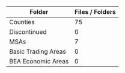 | Folder              |   Files / Folders |
|---------------------|-------------------|
| Counties            |                75 |
| Discontinued        |                 0 |
| MSAs                |                 7 |
| Basic Trading Areas |                 0 |
| BEA Economic Areas  |                 0 |